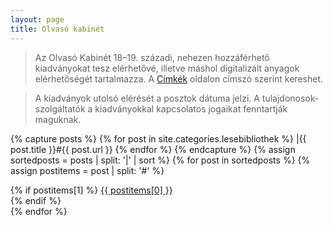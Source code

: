 ```yaml
---
layout: page
title: Olvasó kabinét
---
```


> Az Olvasó Kabinét 18–19. századi, nehezen hozzáférhető kiadványokat tesz elérhetővé, illetve máshol digitalizált anyagok elérhetőségét tartalmazza. A [Címkék](/pages/cimkek/) oldalon címszó szerint kereshet.


> A kiadványok utolsó elérését a posztok dátuma jelzi. A tulajdonosok-szolgáltatók a kiadványokkal kapcsolatos jogaikat fenntartják maguknak.

{% capture posts %}
  {% for post in site.categories.lesebibliothek %}
    |{{ post.title }}#{{ post.url }}
  {% endfor %}
{% endcapture %}
{% assign sortedposts = posts | split: '|' | sort %}
{% for post in sortedposts %}
    {% assign postitems = post | split: '#' %}
<div>{% if postitems[1] %}    <a href={{ postitems[1] }}">{{ postitems[0] }}</a><br> {% endif %}</div>
{% endfor %}

